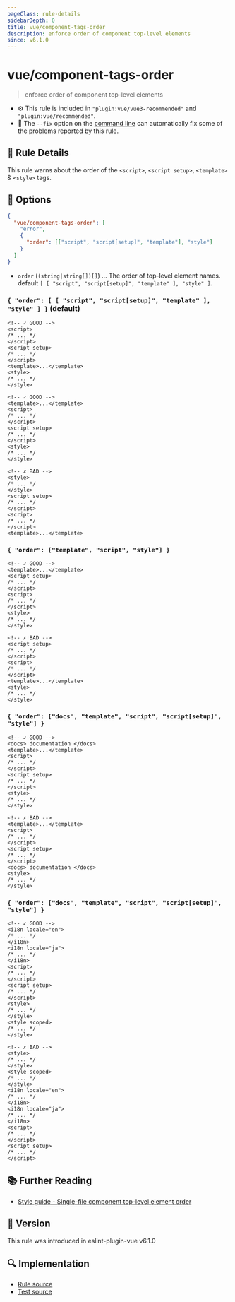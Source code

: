 ```yaml
---
pageClass: rule-details
sidebarDepth: 0
title: vue/component-tags-order
description: enforce order of component top-level elements
since: v6.1.0
---
```


# vue/component-tags-order

> enforce order of component top-level elements

- :gear: This rule is included in `"plugin:vue/vue3-recommended"` and `"plugin:vue/recommended"`.
- :wrench: The `--fix` option on the [command line](https://eslint.org/docs/user-guide/command-line-interface#fixing-problems) can automatically fix some of the problems reported by this rule.

## :book: Rule Details

This rule warns about the order of the `<script>`, `<script setup>`, `<template>` & `<style>` tags.

## :wrench: Options

```json
{
  "vue/component-tags-order": [
    "error",
    {
      "order": [["script", "script[setup]", "template"], "style"]
    }
  ]
}
```

- `order` (`(string|string[])[]`) ... The order of top-level element names. default `[ [ "script", "script[setup]", "template" ], "style" ]`.

### `{ "order": [ [ "script", "script[setup]", "template" ], "style" ] }` (default)

<eslint-code-block fix :rules="{'vue/component-tags-order': ['error']}">

```vue
<!-- ✓ GOOD -->
<script>
/* ... */
</script>
<script setup>
/* ... */
</script>
<template>...</template>
<style>
/* ... */
</style>
```

</eslint-code-block>

<eslint-code-block fix :rules="{'vue/component-tags-order': ['error']}">

```vue
<!-- ✓ GOOD -->
<template>...</template>
<script>
/* ... */
</script>
<script setup>
/* ... */
</script>
<style>
/* ... */
</style>
```

</eslint-code-block>

<eslint-code-block fix :rules="{'vue/component-tags-order': ['error']}">

```vue
<!-- ✗ BAD -->
<style>
/* ... */
</style>
<script setup>
/* ... */
</script>
<script>
/* ... */
</script>
<template>...</template>
```

</eslint-code-block>

### `{ "order": ["template", "script", "style"] }`

<eslint-code-block fix :rules="{'vue/component-tags-order': ['error', { 'order': ['template', 'script', 'script[setup]', 'style'] }]}">

```vue
<!-- ✓ GOOD -->
<template>...</template>
<script setup>
/* ... */
</script>
<script>
/* ... */
</script>
<style>
/* ... */
</style>
```

</eslint-code-block>

<eslint-code-block fix :rules="{'vue/component-tags-order': ['error', { 'order': ['template', 'script', 'script[setup]', 'style'] }]}">

```vue
<!-- ✗ BAD -->
<script setup>
/* ... */
</script>
<script>
/* ... */
</script>
<template>...</template>
<style>
/* ... */
</style>
```

</eslint-code-block>

### `{ "order": ["docs", "template", "script", "script[setup]", "style"] }`

<eslint-code-block fix :rules="{'vue/component-tags-order': ['error', { 'order': ['docs', 'template', 'script', 'script[setup]', 'style'] }]}">

```vue
<!-- ✓ GOOD -->
<docs> documentation </docs>
<template>...</template>
<script>
/* ... */
</script>
<script setup>
/* ... */
</script>
<style>
/* ... */
</style>
```

</eslint-code-block>

<eslint-code-block fix :rules="{'vue/component-tags-order': ['error', { 'order': ['docs', 'template', 'script', 'script[setup]', 'style'] }]}">

```vue
<!-- ✗ BAD -->
<template>...</template>
<script>
/* ... */
</script>
<script setup>
/* ... */
</script>
<docs> documentation </docs>
<style>
/* ... */
</style>
```

</eslint-code-block>

### `{ "order": ["docs", "template", "script", "script[setup]", "style"] }`

<eslint-code-block fix :rules="{'vue/component-tags-order': ['error', { 'order': ['[locale=en]', 'i18n[local=ja]', 'script', 'script[setup]', 'style:not([scoped])', 'style'] }]}">

```vue
<!-- ✓ GOOD -->
<i18n locale="en">
/* ... */
</i18n>
<i18n locale="ja">
/* ... */
</i18n>
<script>
/* ... */
</script>
<script setup>
/* ... */
</script>
<style>
/* ... */
</style>
<style scoped>
/* ... */
</style>
```

</eslint-code-block>

<eslint-code-block fix :rules="{'vue/component-tags-order': ['error', { 'order': ['[locale=en]', 'i18n[local=ja]', 'script', 'script[setup]', 'style:not([scoped])', 'style'] }]}">

```vue
<!-- ✗ BAD -->
<style>
/* ... */
</style>
<style scoped>
/* ... */
</style>
<i18n locale="en">
/* ... */
</i18n>
<i18n locale="ja">
/* ... */
</i18n>
<script>
/* ... */
</script>
<script setup>
/* ... */
</script>
```

</eslint-code-block>

## :books: Further Reading

- [Style guide - Single-file component top-level element order](https://vuejs.org/style-guide/rules-recommended.html#single-file-component-top-level-element-order)

## :rocket: Version

This rule was introduced in eslint-plugin-vue v6.1.0

## :mag: Implementation

- [Rule source](https://github.com/vuejs/eslint-plugin-vue/blob/master/lib/rules/component-tags-order.js)
- [Test source](https://github.com/vuejs/eslint-plugin-vue/blob/master/tests/lib/rules/component-tags-order.js)
